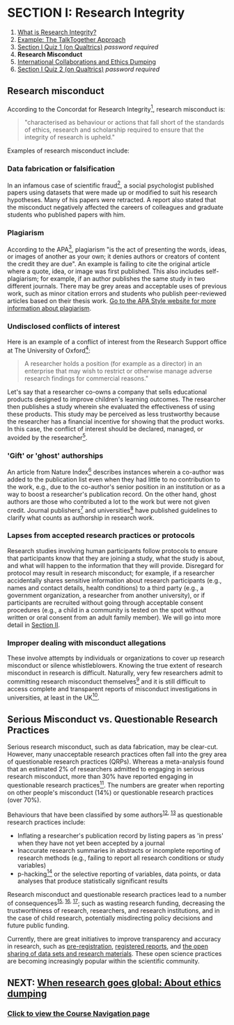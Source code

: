 # SECTION I: Research Integrity

1. [What is Research Integrity?](integrity.md)
2. [Example: The TalkTogether Approach](integrity-tt.md)
3. [Section I Quiz 1 (on Qualtrics)](https://oxfordeducation.eu.qualtrics.com/jfe/form/SV_77q8eZ2E06k1bHo) *password required*
4. **Research Misconduct**
5. [International Collaborations and Ethics Dumping](integrity-global.md)
6. [Section I Quiz 2 (on Qualtrics)](https://oxfordeducation.eu.qualtrics.com/jfe/form/SV_eaL4qToXaklZfcq) *password required*

## Research misconduct

According to the Concordat for Research Integrity[<sup>1</sup>](https://www.universitiesuk.ac.uk/sites/default/files/field/downloads/2021-08/Updated%20FINAL-the-concordat-to-support-research-integrity.pdf#%5B%7B%22num%22%3A39%2C%22gen%22%3A0%7D%2C%7B%22name%22%3A%22XYZ%22%7D%2C0%2C842%2C1%5D), research misconduct is:

> "characterised as behaviour or actions that fall short of the standards of ethics, research and scholarship required to ensure that the integrity of research is upheld."

Examples of research misconduct include:

### **Data fabrication or falsification**

In an infamous case of scientific fraud[<sup>2</sup>](https://www.apa.org/science/about/psa/2011/12/diederik-stapel), a social psychologist published papers using datasets that were made up or modified to suit his research hypotheses. Many of his papers were retracted. A report also stated that the misconduct negatively affected the careers of colleagues and graduate students who published papers with him.

### **Plagiarism**

According to the APA[<sup>3</sup>](https://apastyle.apa.org/style-grammar-guidelines/citations/plagiarism), plagiarism "is the act of presenting the words, ideas, or images of another as your own; it denies authors or creators of content the credit they are due". An example is failing to cite the original article where a quote, idea, or image was first published. This also includes self-plagiarism; for example, if an author publishes the same study in two different journals. There may be grey areas and acceptable uses of previous work, such as minor citation errors and students who publish peer-reviewed articles based on their thesis work. [Go to the APA Style website for more information about plagiarism](https://apastyle.apa.org/style-grammar-guidelines/citations/plagiarism).

### **Undisclosed conflicts of interest**

Here is an example of a conflict of interest from the Research Support office at The University of Oxford[<sup>4</sup>](https://researchsupport.admin.ox.ac.uk/governance/integrity/conflict/examples):

> A researcher holds a position (for example as a director) in an enterprise that may wish to restrict or otherwise manage adverse research findings for commercial reasons."

Let's say that a researcher co-owns a company that sells educational products designed to improve children's learning outcomes. The researcher then publishes a study wherein she evaluated the effectiveness of using these products. This study may be perceived as less trustworthy because the researcher has a financial incentive for showing that the product works. In this case, the conflict of interest should be declared, managed, or avoided by the researcher[<sup>5</sup>](https://s3.eu-west-2.amazonaws.com/www.hra.nhs.uk/media/documents/nreap04-guidance-national-research-ethics-advisors-panel-13-february-2012.pdf).

### **'Gift' or 'ghost' authorships**

An article from Nature Index[<sup>6</sup>](https://www.natureindex.com/news-blog/gift-ghost-authorship-what-researchers-need-to-know) describes instances wherein a co-author was added to the publication list even when they had little to no contribution to the work, e.g., due to the co-author's senior position in an institution or as a way to boost a researcher's publication record. On the other hand, ghost authors are those who contributed a lot to the work but were not given credit. Journal publishers[<sup>7</sup>](https://www.nature.com/nature-research/editorial-policies/authorship) and universities[<sup>8</sup>](https://researchsupport.admin.ox.ac.uk/governance/integrity/publication#collapse394391) have published guidelines to clarify what counts as authorship in research work.

### **Lapses from accepted research practices or protocols**

Research studies involving human participants follow protocols to ensure that participants know that they are joining a study, what the study is about, and what will happen to the information that they will provide. Disregard for protocol may result in research misconduct; for example, if a researcher accidentally shares sensitive information about research participants (e.g., names and contact details, health conditions) to a third party (e.g., a government organization, a researcher from another university), or if participants are recruited without going through acceptable consent procedures (e.g., a child in a community is tested on the spot without written or oral consent from an adult family member). We will go into more detail in [Section II](endto.md).

### **Improper dealing with misconduct allegations**

These involve attempts by individuals or organizations to cover up research misconduct or silence whistleblowers. Knowing the true extent of research misconduct in research is difficult. Naturally, very few researchers admit to committing research misconduct themselves[<sup>9</sup>](https://doi.org/10.1371/journal.pone.0005738) and it is still difficult to access complete and transparent reports of misconduct investigations in universities, at least in the UK[<sup>10</sup>](https://doi.org/10.1038/d41586-018-05697-7).

## Serious Misconduct vs. Questionable Research Practices

Serious research misconduct, such as data fabrication, may be clear-cut. However, many unacceptable research practices often fall into the grey area of questionable research practices (QRPs). Whereas a meta-analysis found that an estimated 2% of researchers admitted to engaging in serious research misconduct, more than 30% have reported engaging in questionable research practices[<sup>11</sup>](https://doi.org/10.1371/journal.pone.0005738). The numbers are greater when reporting on other people's misconduct (14%) or questionable research practices (over 70%). 

Behaviours that have been classified by some authors<sup>[12](https://doi.org/10.17226/21896), [13](https://doi.org/10.1177/0149206315619011)
</sup> as questionable research practices include:

* Inflating a researcher's publication record by listing papers as 'in press' when they have not yet been accepted by a journal
* Inaccurate research summaries in abstracts or incomplete reporting of research methods (e.g., failing to report all research conditions or study variables)
* p-hacking[<sup>14</sup>](https://doi.org/10.1371/journal.pbio.1002106) or the selective reporting of variables, data points, or data analyses that produce statistically significant results

Research misconduct and questionable research practices lead to a number of consequences<sup>[15](https://doi.org/10.1016/S0140-6736(17)31201-1), [16](https://doi.org/10.1016/S0140-6736(19)31575-2), [17](https://doi.org/10.1016/S0140-6736(19)32933-2)</sup>; such as wasting research funding, decreasing the trustworthiness of research, researchers, and research institutions, and in the case of child research, potentially misdirecting policy decisions and future public funding.

Currently, there are great initiatives to improve transparency and accuracy in research, such as [pre-registration](https://www.cos.io/initiatives/prereg), [registered reports](https://www.cos.io/initiatives/registered-reports), and [the open sharing of data sets and research materials](https://www.cos.io/initiatives/badges). These open science practices are becoming increasingly popular within the scientific community.  

## NEXT: [When research goes global: About ethics dumping](integrity-global.md)
### [Click to view the Course Navigation page](toc.md)
